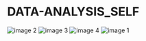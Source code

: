 # DATA-ANALYSIS_SELF
![image 2](plot2.png)
![image 3](plot3.png)
![image 4](plot4.png)
![image 1](plot1.png)
